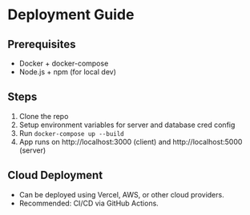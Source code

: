 # Deployment Guide

## Prerequisites
- Docker + docker-compose
- Node.js + npm (for local dev)

## Steps
1. Clone the repo
2. Setup environment variables for server and database cred config
3. Run `docker-compose up --build`
4. App runs on http://localhost:3000 (client) and http://localhost:5000 (server)

## Cloud Deployment
- Can be deployed using Vercel, AWS, or other cloud providers.
- Recommended: CI/CD via GitHub Actions.